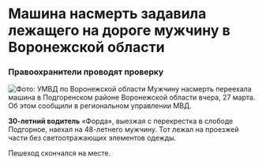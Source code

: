 # Машина насмерть задавила лежащего на дороге мужчину в Воронежской области
### Правоохранители проводят проверку
![](https://files.moe-online.ru/media/2/0/0/8/8/0/1/material_1219061/original_photo-thumb_1920.jpg "Фото: УМВД по Воронежской области")
Мужчину насмерть переехала машина в Подгоренском районе Воронежской области вчера, 27 марта. Об этом сообщили в региональном управлении МВД.

**30-летний водитель** «Форда», выезжая с перекрестка в слободе Подгорное, наехал на 48-летнего мужчину. Тот лежал на проезжей части без светоотражающих элементов одежды.

Пешеход скончался на месте.
